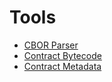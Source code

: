# Tools

- [CBOR Parser](CBOR-Parser.md)
- [Contract Bytecode](Contract-Bytecode.md)
- [Contract Metadata](Contract-Metadata.md)
